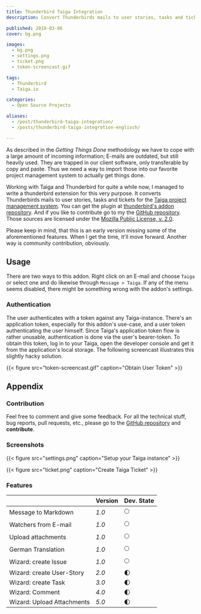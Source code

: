 ```yaml
---
title: Thunderbird Taiga Integration
description: Convert Thunderbirds mails to user stories, tasks and tickets for the Taiga project management system.

published: 2018-03-06
cover: bg.png

images:
  - bg.png
  - settings.png
  - ticket.png
  - token-screencast.gif

tags:
  - Thunderbird
  - Taiga.io

categories:
  - Open Source Projects

aliases:
  - /post/thunderbird-taiga-integration/
  - /posts/thunderbird-taiga-integration-englisch/

---
```


As described in the _Getting Things Done_ methodology we have to cope with a large amount of incoming information; E-mails are outdated, but still heavily used.
They are trapped in our client software, only transferable by copy and paste.
Thus we need a way to import those into our favorite project management system to actually get things done.

Working with Taiga and Thunderbird for quite a while now, I managed to write a thunderbird extension for this very purpose. 
It converts Thunderbirds mails to user stories, tasks and tickets for the [Taiga project management system](https://taiga.io).
You can get the plugin at [thunderbird's addon repository](https://addons.mozilla.org/de/thunderbird/addon/thunderbird-taiga-integration/).
And if you like to contribute go to my the [GitHub repository](https://github.com/phdd/thunderbird-taiga-integration).
Those sources are licensed under the [Mozilla Public License, v. 2.0](http://mozilla.org/MPL/2.0/).

Please keep in mind, that this is an early version missing some of the aforementioned features.
When I get the time, it'll move forward. Another way is community contribution, obviously. 

## Usage

There are two ways to this addon. Right click on an E-mail and choose `Taiga` or select one and do likewise through `Message > Taiga`.
If any of the menu seems disabled, there might be something wrong with the addon's settings. 

### Authentication

The user authenticates with a token against any Taiga-instance.
There's an application token, especially for this addon's use-case, and a user token authenticating the user himself. 
Since Taiga's application token flow is rather unusable, authentication is done via the user's bearer-token.
To obtain this token, log in to your Taiga, open the developer console and get it from the application's local storage.
The following screencast illustrates this slightly hacky solution.

{{< figure src="token-screencast.gif" caption="Obtain User Token" >}}

## Appendix

### Contribution

Feel free to comment and give some feedback. For all the technical stuff, bug reports, pull requests, etc., please go to the 
[GitHub repository](https://github.com/phdd/thunderbird-taiga-integration) and **contribute**. 

### Screenshots

{{< figure src="settings.png" caption="Setup your Taiga instance" >}}

{{< figure src="ticket.png" caption="Create Taiga Ticket" >}}

### Features

| &nbsp;                     | Version | Dev. State           |
|----------------------------|---------|:---------------------|
| Message to Markdown        | _1.0_   | :full_moon:          |
| Watchers from E-mail       | _1.0_   | :full_moon:          |
| Upload attachments         | _1.0_   | :full_moon:          |
| German Translation         | _1.0_   | :full_moon:          |
| Wizard: create Issue       | _1.0_   | :full_moon:          |
| Wizard: create User-Story  | _2.0_   | :first_quarter_moon: |
| Wizard: create Task        | _3.0_   | :first_quarter_moon: |
| Wizard: Comment            | _4.0_   | :first_quarter_moon: |
| Wizard: Upload Attachments | _5.0_   | :first_quarter_moon: |
